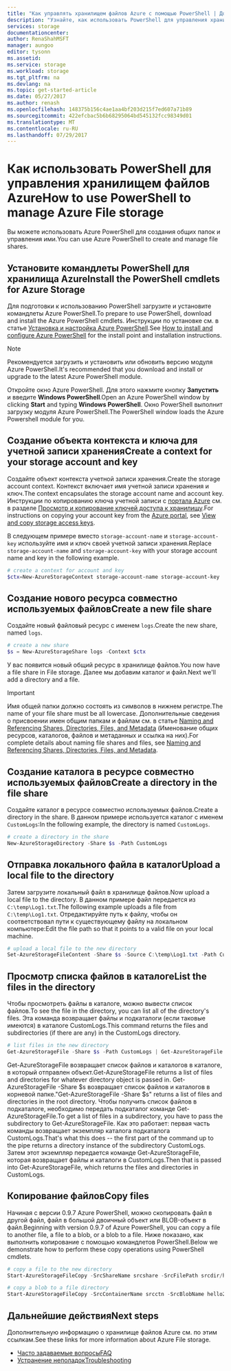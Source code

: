 ```yaml
---
title: "Как управлять хранилищем файлов Azure с помощью PowerShell | Документация Майкрософт"
description: "Узнайте, как использовать PowerShell для управления хранилищем файлов Azure."
services: storage
documentationcenter: 
author: RenaShahMSFT
manager: aungoo
editor: tysonn
ms.assetid: 
ms.service: storage
ms.workload: storage
ms.tgt_pltfrm: na
ms.devlang: na
ms.topic: get-started-article
ms.date: 05/27/2017
ms.author: renash
ms.openlocfilehash: 148375b156c4ae1aa4bf203d215f7ed607a71b89
ms.sourcegitcommit: 422efcbac5b6b68295064bd545132fcc98349d01
ms.translationtype: MT
ms.contentlocale: ru-RU
ms.lasthandoff: 07/29/2017
---
```

# <a name="how-to-use-powershell-to-manage-azure-file-storage"></a><span data-ttu-id="48c9b-103">Как использовать PowerShell для управления хранилищем файлов Azure</span><span class="sxs-lookup"><span data-stu-id="48c9b-103">How to use PowerShell to manage Azure File storage</span></span>
<span data-ttu-id="48c9b-104">Вы можете использовать Azure PowerShell для создания общих папок и управления ими.</span><span class="sxs-lookup"><span data-stu-id="48c9b-104">You can use Azure PowerShell to create and manage file shares.</span></span>

## <a name="install-the-powershell-cmdlets-for-azure-storage"></a><span data-ttu-id="48c9b-105">Установите командлеты PowerShell для хранилища Azure</span><span class="sxs-lookup"><span data-stu-id="48c9b-105">Install the PowerShell cmdlets for Azure Storage</span></span>
<span data-ttu-id="48c9b-106">Для подготовки к использованию PowerShell загрузите и установите командлеты Azure PowerShell.</span><span class="sxs-lookup"><span data-stu-id="48c9b-106">To prepare to use PowerShell, download and install the Azure PowerShell cmdlets.</span></span> <span data-ttu-id="48c9b-107">Инструкции по установке см. в статье [Установка и настройка Azure PowerShell](/powershell/azureps-cmdlets-docs).</span><span class="sxs-lookup"><span data-stu-id="48c9b-107">See [How to install and configure Azure PowerShell](/powershell/azureps-cmdlets-docs) for the install point and installation instructions.</span></span>

> [!NOTE]
> <span data-ttu-id="48c9b-108">Рекомендуется загрузить и установить или обновить версию модуля Azure PowerShell.</span><span class="sxs-lookup"><span data-stu-id="48c9b-108">It's recommended that you download and install or upgrade to the latest Azure PowerShell module.</span></span>
> 
> 

<span data-ttu-id="48c9b-109">Откройте окно Azure PowerShell. Для этого нажмите кнопку **Запустить** и введите **Windows PowerShell**.</span><span class="sxs-lookup"><span data-stu-id="48c9b-109">Open an Azure PowerShell window by clicking **Start** and typing **Windows PowerShell**.</span></span> <span data-ttu-id="48c9b-110">Окно PowerShell выполнит загрузку модуля Azure PowerShell.</span><span class="sxs-lookup"><span data-stu-id="48c9b-110">The PowerShell window loads the Azure Powershell module for you.</span></span>

## <a name="create-a-context-for-your-storage-account-and-key"></a><span data-ttu-id="48c9b-111">Создание объекта контекста и ключа для учетной записи хранения</span><span class="sxs-lookup"><span data-stu-id="48c9b-111">Create a context for your storage account and key</span></span>
<span data-ttu-id="48c9b-112">Создайте объект контекста учетной записи хранения.</span><span class="sxs-lookup"><span data-stu-id="48c9b-112">Create the storage account context.</span></span> <span data-ttu-id="48c9b-113">Контекст включает имя учетной записи хранения и ключ.</span><span class="sxs-lookup"><span data-stu-id="48c9b-113">The context encapsulates the storage account name and account key.</span></span> <span data-ttu-id="48c9b-114">Инструкции по копированию ключа учетной записи с [портала Azure](https://portal.azure.com) см. в разделе [Просмотр и копирование ключей доступа к хранилищу](storage-create-storage-account.md#view-and-copy-storage-access-keys).</span><span class="sxs-lookup"><span data-stu-id="48c9b-114">For instructions on copying your account key from the [Azure portal](https://portal.azure.com), see [View and copy storage access keys](storage-create-storage-account.md#view-and-copy-storage-access-keys).</span></span>

<span data-ttu-id="48c9b-115">В следующем примере вместо `storage-account-name` и `storage-account-key` используйте имя и ключ своей учетной записи хранения.</span><span class="sxs-lookup"><span data-stu-id="48c9b-115">Replace `storage-account-name` and `storage-account-key` with your storage account name and key in the following example.</span></span>

```powershell
# create a context for account and key
$ctx=New-AzureStorageContext storage-account-name storage-account-key
```

## <a name="create-a-new-file-share"></a><span data-ttu-id="48c9b-116">Создание нового ресурса совместно используемых файлов</span><span class="sxs-lookup"><span data-stu-id="48c9b-116">Create a new file share</span></span>
<span data-ttu-id="48c9b-117">Создайте новый файловый ресурс с именем `logs`.</span><span class="sxs-lookup"><span data-stu-id="48c9b-117">Create the new share, named `logs`.</span></span>

```powershell
# create a new share
$s = New-AzureStorageShare logs -Context $ctx
```

<span data-ttu-id="48c9b-118">У вас появится новый общий ресурс в хранилище файлов.</span><span class="sxs-lookup"><span data-stu-id="48c9b-118">You now have a file share in File storage.</span></span> <span data-ttu-id="48c9b-119">Далее мы добавим каталог и файл.</span><span class="sxs-lookup"><span data-stu-id="48c9b-119">Next we'll add a directory and a file.</span></span>

> [!IMPORTANT]
> <span data-ttu-id="48c9b-120">Имя общей папки должно состоять из символов в нижнем регистре.</span><span class="sxs-lookup"><span data-stu-id="48c9b-120">The name of your file share must be all lowercase.</span></span> <span data-ttu-id="48c9b-121">Дополнительные сведения о присвоении имен общим папкам и файлам см. в статье [Naming and Referencing Shares, Directories, Files, and Metadata](https://msdn.microsoft.com/library/azure/dn167011.aspx) (Именование общих ресурсов, каталогов, файлов и метаданных и ссылка на них).</span><span class="sxs-lookup"><span data-stu-id="48c9b-121">For complete details about naming file shares and files, see [Naming and Referencing Shares, Directories, Files, and Metadata](https://msdn.microsoft.com/library/azure/dn167011.aspx).</span></span>
> 
> 

## <a name="create-a-directory-in-the-file-share"></a><span data-ttu-id="48c9b-122">Создание каталога в ресурсе совместно используемых файлов</span><span class="sxs-lookup"><span data-stu-id="48c9b-122">Create a directory in the file share</span></span>
<span data-ttu-id="48c9b-123">Создайте каталог в ресурсе совместно используемых файлов.</span><span class="sxs-lookup"><span data-stu-id="48c9b-123">Create a directory in the share.</span></span> <span data-ttu-id="48c9b-124">В данном примере используется каталог с именем `CustomLogs`:</span><span class="sxs-lookup"><span data-stu-id="48c9b-124">In the following example, the directory is named `CustomLogs`.</span></span>

```powershell
# create a directory in the share
New-AzureStorageDirectory -Share $s -Path CustomLogs
```

## <a name="upload-a-local-file-to-the-directory"></a><span data-ttu-id="48c9b-125">Отправка локального файла в каталог</span><span class="sxs-lookup"><span data-stu-id="48c9b-125">Upload a local file to the directory</span></span>
<span data-ttu-id="48c9b-126">Затем загрузите локальный файл в хранилище файлов.</span><span class="sxs-lookup"><span data-stu-id="48c9b-126">Now upload a local file to the directory.</span></span> <span data-ttu-id="48c9b-127">В данном примере файл передается из `C:\temp\Log1.txt`.</span><span class="sxs-lookup"><span data-stu-id="48c9b-127">The following example uploads a file from `C:\temp\Log1.txt`.</span></span> <span data-ttu-id="48c9b-128">Отредактируйте путь к файлу, чтобы он соответствовал пути к существующему файлу на локальном компьютере:</span><span class="sxs-lookup"><span data-stu-id="48c9b-128">Edit the file path so that it points to a valid file on your local machine.</span></span>

```powershell
# upload a local file to the new directory
Set-AzureStorageFileContent -Share $s -Source C:\temp\Log1.txt -Path CustomLogs
```

## <a name="list-the-files-in-the-directory"></a><span data-ttu-id="48c9b-129">Просмотр списка файлов в каталоге</span><span class="sxs-lookup"><span data-stu-id="48c9b-129">List the files in the directory</span></span>
<span data-ttu-id="48c9b-130">Чтобы просмотреть файлы в каталоге, можно вывести список файлов.</span><span class="sxs-lookup"><span data-stu-id="48c9b-130">To see the file in the directory, you can list all of the directory's files.</span></span> <span data-ttu-id="48c9b-131">Эта команда возвращает файлы и подкаталоги (если таковые имеются) в каталоге CustomLogs.</span><span class="sxs-lookup"><span data-stu-id="48c9b-131">This command returns the files and subdirectories (if there are any) in the CustomLogs directory.</span></span>

```powershell
# list files in the new directory
Get-AzureStorageFile -Share $s -Path CustomLogs | Get-AzureStorageFile
```

<span data-ttu-id="48c9b-132">Get-AzureStorageFile возвращает список файлов и каталогов в каталоге, в который отправлен объект.</span><span class="sxs-lookup"><span data-stu-id="48c9b-132">Get-AzureStorageFile returns a list of files and directories for whatever directory object is passed in.</span></span> <span data-ttu-id="48c9b-133">Get-AzureStorageFile -Share $s возвращает список файлов и каталогов в корневой папке.</span><span class="sxs-lookup"><span data-stu-id="48c9b-133">"Get-AzureStorageFile -Share $s" returns a list of files and directories in the root directory.</span></span> <span data-ttu-id="48c9b-134">Чтобы получить список файлов в подкаталоге, необходимо передать подкаталог команде Get-AzureStorageFile.</span><span class="sxs-lookup"><span data-stu-id="48c9b-134">To get a list of files in a subdirectory, you have to pass the subdirectory to Get-AzureStorageFile.</span></span> <span data-ttu-id="48c9b-135">Как это работает: первая часть команды возвращает экземпляр каталога подкаталога CustomLogs.</span><span class="sxs-lookup"><span data-stu-id="48c9b-135">That's what this does -- the first part of the command up to the pipe returns a directory instance of the subdirectory CustomLogs.</span></span> <span data-ttu-id="48c9b-136">Затем этот экземпляр передается команде Get-AzureStorageFile, которая возвращает файлы и каталоги в CustomLogs.</span><span class="sxs-lookup"><span data-stu-id="48c9b-136">Then that is passed into Get-AzureStorageFile, which returns the files and directories in CustomLogs.</span></span>

## <a name="copy-files"></a><span data-ttu-id="48c9b-137">Копирование файлов</span><span class="sxs-lookup"><span data-stu-id="48c9b-137">Copy files</span></span>
<span data-ttu-id="48c9b-138">Начиная с версии 0.9.7 Azure PowerShell, можно скопировать файл в другой файл, файл в большой двоичный объект или BLOB-объект в файл.</span><span class="sxs-lookup"><span data-stu-id="48c9b-138">Beginning with version 0.9.7 of Azure PowerShell, you can copy a file to another file, a file to a blob, or a blob to a file.</span></span> <span data-ttu-id="48c9b-139">Ниже показано, как выполнить копирование с помощью командлетов PowerShell.</span><span class="sxs-lookup"><span data-stu-id="48c9b-139">Below we demonstrate how to perform these copy operations using PowerShell cmdlets.</span></span>

```powershell
# copy a file to the new directory
Start-AzureStorageFileCopy -SrcShareName srcshare -SrcFilePath srcdir/hello.txt -DestShareName destshare -DestFilePath destdir/hellocopy.txt -Context $srcCtx -DestContext $destCtx

# copy a blob to a file directory
Start-AzureStorageFileCopy -SrcContainerName srcctn -SrcBlobName hello2.txt -DestShareName hello -DestFilePath hellodir/hello2copy.txt -DestContext $ctx -Context $ctx
```
## <a name="next-steps"></a><span data-ttu-id="48c9b-140">Дальнейшие действия</span><span class="sxs-lookup"><span data-stu-id="48c9b-140">Next steps</span></span>
<span data-ttu-id="48c9b-141">Дополнительную информацию о хранилище файлов Azure см. по этим ссылкам.</span><span class="sxs-lookup"><span data-stu-id="48c9b-141">See these links for more information about Azure File storage.</span></span>

* [<span data-ttu-id="48c9b-142">Часто задаваемые вопросы</span><span class="sxs-lookup"><span data-stu-id="48c9b-142">FAQ</span></span>](storage-files-faq.md)
* [<span data-ttu-id="48c9b-143">Устранение неполадок</span><span class="sxs-lookup"><span data-stu-id="48c9b-143">Troubleshooting</span></span>](storage-troubleshoot-file-connection-problems.md)